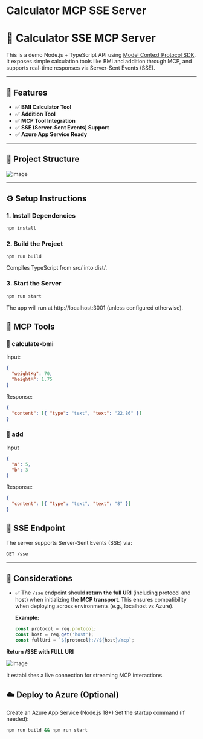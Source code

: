 # Calculator MCP SSE Server
# 🧮 Calculator SSE MCP Server

This is a demo Node.js + TypeScript API using [Model Context Protocol SDK](https://www.npmjs.com/package/@modelcontextprotocol/sdk). It exposes simple calculation tools like BMI and addition through MCP, and supports real-time responses via Server-Sent Events (SSE).

---

## 🚀 Features

- ✅ **BMI Calculator Tool**
- ✅ **Addition Tool**
- ✅ **MCP Tool Integration**
- ✅ **SSE (Server-Sent Events) Support**
- ✅ **Azure App Service Ready**

---

## 📁 Project Structure
![image](https://github.com/user-attachments/assets/8cb871fd-bc53-4dcb-a946-916be2ea8286)


---

## ⚙️ Setup Instructions

### 1. Install Dependencies

```bash
npm install
```

### 2. Build the Project

```bash
npm run build
```

Compiles TypeScript from src/ into dist/.

### 3. Start the Server

```bash
npm run start
```

The app will run at http://localhost:3001 (unless configured otherwise).

## 🧪 MCP Tools
### 🔹 calculate-bmi
Input:
```json
{
  "weightKg": 70,
  "heightM": 1.75
}
```

Response:

```json
{
  "content": [{ "type": "text", "text": "22.86" }]
}
```

### 🔹 add
Input

```json
{
  "a": 5,
  "b": 3
}
```

Response:
```json
{
  "content": [{ "type": "text", "text": "8" }]
}
```

## 🔁 SSE Endpoint
The server supports Server-Sent Events (SSE) via:

```bash
GET /sse
```
---

## 📌 Considerations

- ✅ The `/sse` endpoint should **return the full URI** (including protocol and host) when initializing the **MCP transport**. This ensures compatibility when deploying across environments (e.g., localhost vs Azure).

  **Example:**
  ```ts
  const protocol = req.protocol;
  const host = req.get('host');
  const fullUri = `${protocol}://${host}/mcp`;

**Return /SSE with FULL URI**

  ![image](https://github.com/user-attachments/assets/15ce02fb-216b-4f87-8190-ed948bfdcca8)

It establishes a live connection for streaming MCP interactions.

## ☁️ Deploy to Azure (Optional)
Create an Azure App Service (Node.js 18+)
Set the startup command (if needed):
```bash
npm run build && npm run start

